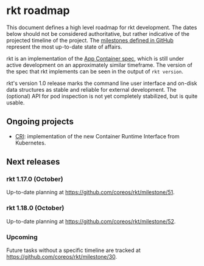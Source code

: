 # rkt roadmap

This document defines a high level roadmap for rkt development.
The dates below should not be considered authoritative, but rather indicative of the projected timeline of the project.
The [milestones defined in GitHub](https://github.com/coreos/rkt/milestones) represent the most up-to-date state of affairs.

rkt is an implementation of the [App Container spec](https://github.com/appc/spec), which is still under active development on an approximately similar timeframe.
The version of the spec that rkt implements can be seen in the output of `rkt version`.

rkt's version 1.0 release marks the command line user interface and on-disk data structures as stable and reliable for external development. The (optional) API for pod inspection is not yet completely stabilized, but is quite usable.

## Ongoing projects

- [CRI](https://github.com/coreos/rkt/projects/1): implementation of the new Container Runtime Interface from Kubernetes.

## Next releases

### rkt 1.17.0 (October)

Up-to-date planning at https://github.com/coreos/rkt/milestone/51.

### rkt 1.18.0 (October)

Up-to-date planning at https://github.com/coreos/rkt/milestone/52.

### Upcoming

Future tasks without a specific timeline are tracked at https://github.com/coreos/rkt/milestone/30.
